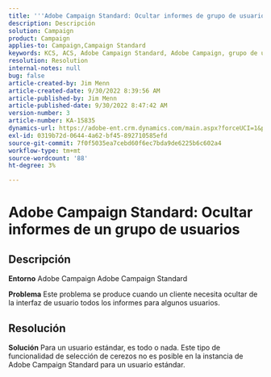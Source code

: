 ```yaml
---
title: '''Adobe Campaign Standard: Ocultar informes de grupo de usuarios'
description: Descripción
solution: Campaign
product: Campaign
applies-to: Campaign,Campaign Standard
keywords: KCS, ACS, Adobe Campaign Standard, Adobe Campaign, grupo de usuarios, ocultar informes, Preguntas frecuentes
resolution: Resolution
internal-notes: null
bug: false
article-created-by: Jim Menn
article-created-date: 9/30/2022 8:39:56 AM
article-published-by: Jim Menn
article-published-date: 9/30/2022 8:47:42 AM
version-number: 3
article-number: KA-15835
dynamics-url: https://adobe-ent.crm.dynamics.com/main.aspx?forceUCI=1&pagetype=entityrecord&etn=knowledgearticle&id=7a36a570-9b40-ed11-9db1-0022480866ad
exl-id: 0319b72d-0644-4a62-bf45-892710585efd
source-git-commit: 7f0f5035ea7cebd60f6ec7bda9de6225b6c602a4
workflow-type: tm+mt
source-wordcount: '88'
ht-degree: 3%

---
```


# Adobe Campaign Standard: Ocultar informes de un grupo de usuarios

## Descripción


<b>Entorno</b>
Adobe Campaign Adobe Campaign Standard

<b>Problema</b>
Este problema se produce cuando un cliente necesita ocultar de la interfaz de usuario todos los informes para algunos usuarios.


## Resolución


<b>Solución</b>
Para un usuario estándar, es todo o nada.
Este tipo de funcionalidad de selección de cerezos no es posible en la instancia de Adobe Campaign Standard para un usuario estándar.
